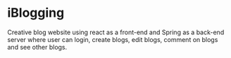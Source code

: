 # iBlogging
Creative blog website using react as a front-end and Spring as a back-end server where user can login, create blogs, edit blogs, comment on blogs and see other blogs.
